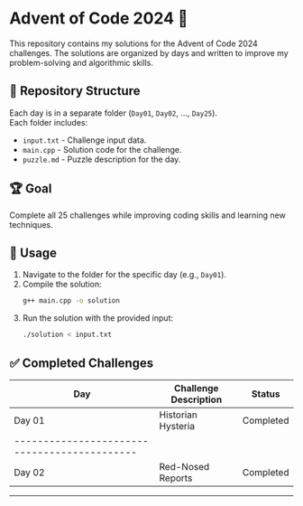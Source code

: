 
# Advent of Code 2024 🎄

This repository contains my solutions for the Advent of Code 2024 challenges. The solutions are organized by days and written to improve my problem-solving and algorithmic skills.

## 📂 Repository Structure

Each day is in a separate folder (`Day01`, `Day02`, ..., `Day25`).  
Each folder includes:
- `input.txt` - Challenge input data.
- `main.cpp` - Solution code for the challenge.
- `puzzle.md` - Puzzle description for the day.

## 🏆 Goal

Complete all 25 challenges while improving coding skills and learning new techniques.

## 🚀 Usage

1. Navigate to the folder for the specific day (e.g., `Day01`).
2. Compile the solution:
   ```bash
   g++ main.cpp -o solution
   ```
3. Run the solution with the provided input:
   ```bash
   ./solution < input.txt
   ```

## ✅ Completed Challenges

| Day   | Challenge Description | Status    |
|-------|------------------------|-----------|
| Day 01 | Historian Hysteria    | Completed |
|--------------------------------------------|
| Day 02 | Red-Nosed Reports     | Completed |

---